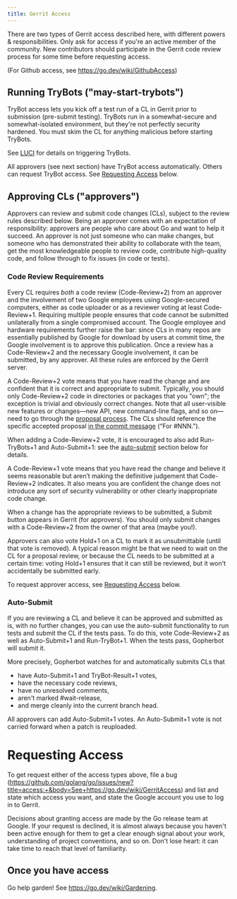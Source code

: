 ```yaml
---
title: Gerrit Access
---
```


There are two types of Gerrit access described here, with different powers & responsibilities. Only ask for access if you're an active member of the community. New contributors should participate in the Gerrit code review process for some time before requesting access.

(For Github access, see https://go.dev/wiki/GithubAccess)

## Running TryBots ("may-start-trybots")

TryBot access lets you kick off a test run of a CL in Gerrit prior to submission (pre-submit testing).
TryBots run in a somewhat-secure and somewhat-isolated environment, 
but they're not perfectly security hardened.
You must skim the CL for anything malicious before starting TryBots.

See [LUCI](https://go.dev/wiki/LUCI#TryBots) for details on triggering TryBots.

All approvers (see next section) have TryBot access automatically. Others can request TryBot access. See [Requesting Access](#requesting-access) below.

## Approving CLs ("approvers")

Approvers can review and submit code changes (CLs), subject to the review rules described below. Being an approver comes with an expectation of responsibility: approvers are people who care about Go and want to help it succeed. An approver is not just someone who can make changes, but someone who has demonstrated their ability to collaborate with the team, get the most knowledgeable people to review code, contribute high-quality code, and follow through to fix issues (in code or tests).

### Code Review Requirements

Every CL requires _both_ a code review (Code-Review+2) from an approver and the involvement of two Google employees using Google-secured computers, either as code uploader or as a reviewer voting at least Code-Review+1. Requiring multiple people ensures that code cannot be submitted unilaterally from a single compromised account. The Google employee and hardware requirements further raise the bar: since CLs in many repos are essentially published by Google for download by users at commit time, the Google involvement is to approve this publication. Once a review has a Code-Review+2 and the necessary Google involvement, it can be submitted, by any approver. All these rules are enforced by the Gerrit server.

A Code-Review+2 vote means that you have read the change and are confident that it is correct and appropriate to submit. Typically, you should only Code-Review+2 code in directories or packages that you "own"; the exception is trivial and obviously correct changes. Note that all user-visible new features or changes—new API, new command-line flags, and so on—need to go through the [proposal process](https://go.dev/s/proposal-process). The CLs should reference the specific accepted proposal [in the commit message](/wiki/CommitMessage) (“For #NNN.”).

When adding a Code-Review+2 vote, it is encouraged to also add Run-TryBots+1 and Auto-Submit+1: see the [auto-submit](#auto-submit) section below for details.

A Code-Review+1 vote means that you have read the change and believe it seems reasonable but aren’t making the definitive judgement that Code-Review+2 indicates. It also means you are confident the change does not introduce any sort of security vulnerability or other clearly inappropriate code change.

When a change has the appropriate reviews to be submitted, a Submit button appears in Gerrit (for approvers). You should only submit changes with a Code-Review+2 from the owner of that area (maybe you!).

Approvers can also vote Hold+1 on a CL to mark it as unsubmittable (until that vote is removed). A typical reason might be that we need to wait on the CL for a proposal review, or because the CL needs to be submitted at a certain time: voting Hold+1 ensures that it can still be reviewed, but it won't accidentally be submitted early.

To request approver access, see [Requesting Access](#requesting-access) below.

### Auto-Submit

If you are reviewing a CL and believe it can be approved and submitted as is, 
with no further changes, you can use the auto-submit functionality 
to run tests and submit the CL if the tests pass. 
To do this, vote Code-Review+2 as well as Auto-Submit+1 and Run-TryBot+1. When the tests pass, Gopherbot will submit it.

More precisely, Gopherbot watches for and automatically submits CLs that

 - have Auto-Submit+1 and TryBot-Result+1 votes,
 - have the necessary code reviews, 
 - have no unresolved comments,
 - aren't marked #wait-release,
 - and merge cleanly into the current branch head.

All approvers can add Auto-Submit+1 votes.
An Auto-Submit+1 vote is not carried forward when a patch is reuploaded.

# Requesting Access

To get request either of the access types above, file a bug (https://github.com/golang/go/issues/new?title=access:+&body=See+https://go.dev/wiki/GerritAccess) and list and state which access you want, and state the Google account you use to log in to Gerrit.

Decisions about granting access are made by the Go release team at Google. If your request is declined, it is almost always because you haven't been active enough for them to get a clear enough signal about your work, understanding of project conventions, and so on. Don't lose heart: it can take time to reach that level of familiarity.

## Once you have access

Go help garden! See https://go.dev/wiki/Gardening.

